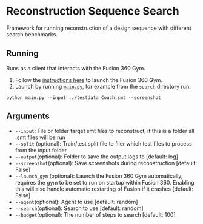 # Reconstruction Sequence Search
Framework for running reconstruction of a design sequence with different search benchmarks.

## Running
Runs as a client that interacts with the Fusion 360 Gym.
1. Follow the [instructions here](../fusion360gym) to launch the Fusion 360 Gym.
2. Launch by running [`main.py`](main.py), for example from the `search` directory run:
```
python main.py --input ../testdata Couch.smt --screenshot
```

## Arguments
- `--input`: File or folder target smt files to reconstruct, if this is a folder all .smt files will be run
- `--split` (optional): Train/test split file to filer which test files to process from the input folder 
- `--output`(optional): Folder to save the output logs to [default: log]
- `--screenshot`(optional): Save screenshots during reconstruction [default: False]
- `--launch_gym` (optional): Launch the Fusion 360 Gym automatically, requires the gym to be set to run on startup within Fusion 360. Enabling this will also handle automatic restarting of Fusion if it crashes [default: False]
- `--agent`(optional): Agent to use [default: random]
- `--search`(optional): Search to use [default: random]
- `--budget`(optional): The number of steps to search [default: 100]